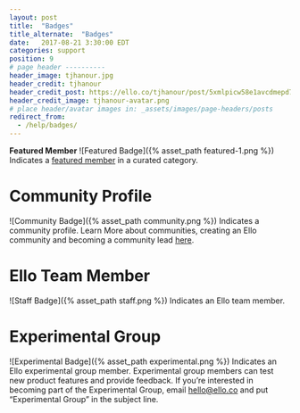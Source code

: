 ```yaml
---
layout: post
title:  "Badges"
title_alternate:  "Badges"
date:   2017-08-21 3:30:00 EDT
categories: support
position: 9
# page header ----------
header_image: tjhanour.jpg
header_credit: tjhanour
header_credit_post: https://ello.co/tjhanour/post/5xmlpicw58e1avcdmepd7g
header_credit_image: tjhanour-avatar.png
# place header/avatar images in: _assets/images/page-headers/posts
redirect_from:
  - /help/badges/
---
```

**Featured Member**
![Featured Badge]({% asset_path featured-1.png %})
Indicates a [featured member](https://ello.co/wtf/support/featured-members/) in a curated category.

# Community Profile
![Community Badge]({% asset_path community.png %})
Indicates a community profile. Learn More about communities, creating an Ello community and becoming a community lead [here](https://ello.co/wtf/resources/community-directory/).

# Ello Team Member
![Staff Badge]({% asset_path staff.png %})
Indicates an Ello team member.

# Experimental Group 
![Experimental Badge]({% asset_path experimental.png %})
Indicates an Ello experimental group member. Experimental group members can test new product features and provide feedback. If you’re interested in becoming part of the Experimental Group, email hello@ello.co and put “Experimental Group” in the subject line.
